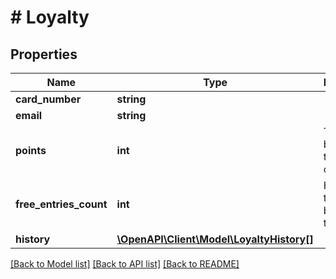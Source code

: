 # # Loyalty

## Properties

Name | Type | Description | Notes
------------ | ------------- | ------------- | -------------
**card_number** | **string** |  |
**email** | **string** |  | [optional]
**points** | **int** | The points balance for this loyalty card. | [optional]
**free_entries_count** | **int** | How many tickets can be reduced to 0EUR. | [optional]
**history** | [**\OpenAPI\Client\Model\LoyaltyHistory[]**](LoyaltyHistory.md) |  | [optional]

[[Back to Model list]](../../README.md#models) [[Back to API list]](../../README.md#endpoints) [[Back to README]](../../README.md)
